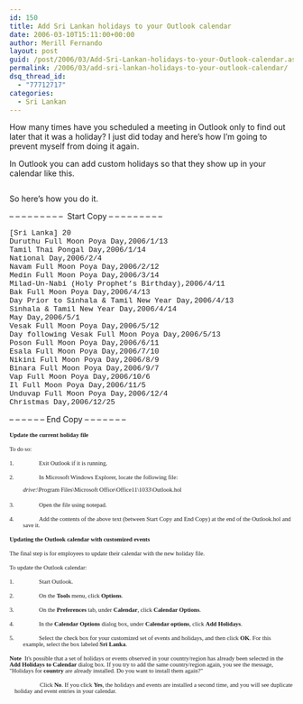 ```yaml
---
id: 150
title: Add Sri Lankan holidays to your Outlook calendar
date: 2006-03-10T15:11:00+00:00
author: Merill Fernando
layout: post
guid: /post/2006/03/Add-Sri-Lankan-holidays-to-your-Outlook-calendar.aspx
permalink: /2006/03/add-sri-lankan-holidays-to-your-outlook-calendar/
dsq_thread_id:
  - "77712717"
categories:
  - Sri Lankan
---
```

<p>How many times have you scheduled a meeting in Outlook only to find out later that it was a holiday? I just did today and here&rsquo;s how I&rsquo;m going to prevent myself from doing it again.</p>
<p>In Outlook you can add custom holidays so that they show up in your calendar like this. </p>
<p><img alt="" src="http://static.flickr.com/39/110344099_987f0a27e5.jpg?v=0" border="0" /></p>
<p>So here&rsquo;s how you do it.</p>
<p>&ndash; &ndash; &ndash; &ndash; &ndash; &ndash; &ndash; &ndash; &ndash;&nbsp; Start Copy &ndash; &ndash; &ndash; &ndash; &ndash; &ndash; &ndash; &ndash; &ndash; </p>
<p><font face="Courier New" size="2">[Sri Lanka] 20<br />Duruthu Full Moon Poya Day,2006/1/13<br />Tamil Thai Pongal Day,2006/1/14<br />National Day,2006/2/4<br />Navam Full Moon Poya Day,2006/2/12<br />Medin Full Moon Poya Day,2006/3/14<br />Milad-Un-Nabi (Holy Prophet&rsquo;s Birthday),2006/4/11<br />Bak Full Moon Poya Day,2006/4/13<br />Day Prior to Sinhala &amp; Tamil New Year Day,2006/4/13<br />Sinhala &amp; Tamil New Year Day,2006/4/14<br />May Day,2006/5/1<br />Vesak Full Moon Poya Day,2006/5/12<br />Day following Vesak Full Moon Poya Day,2006/5/13<br />Poson Full Moon Poya Day,2006/6/11<br />Esala Full Moon Poya Day,2006/7/10<br />Nikini Full Moon Poya Day,2006/8/9<br />Binara Full Moon Poya Day,2006/9/7<br />Vap Full Moon Poya Day,2006/10/6<br />Il Full Moon Poya Day,2006/11/5<br />Unduvap Full Moon Poya Day,2006/12/4<br />Christmas Day,2006/12/25</font></p>
<p>&ndash; &ndash; &ndash; &ndash; &ndash; &ndash; End Copy &ndash; &ndash; &ndash; &ndash; &ndash; &ndash; &ndash; </p>
<div class="Section1">
<p class="MsoNormal" style="MARGIN-BOTTOM: 6pt; MARGIN-LEFT: 0in; MARGIN-RIGHT: 0in; mso-margin-top-alt: 24.0pt"><b><font face="Verdana" size="1"><span style="FONT-WEIGHT: bold; FONT-SIZE: 8pt; FONT-FAMILY: Verdana">Update the current holiday file<?xml:namespace prefix ="" o /><o:p></o:p></span></font></b></p>
<p class="MsoNormal" style="MARGIN-BOTTOM: 0.1in; MARGIN-LEFT: 0in; MARGIN-RIGHT: 0in; mso-margin-top-alt: .1in"><font face="Verdana" size="1"><span style="FONT-SIZE: 8pt; FONT-FAMILY: Verdana">To do so:<o:p></o:p></span></font></p>
<p class="MsoNormal" style="MARGIN-LEFT: 0.25in; TEXT-INDENT: -0.25in; mso-margin-top-alt: auto; mso-margin-bottom-alt: auto; mso-list: l0 level1 lfo1"><font face="Verdana" size="1"><span style="FONT-SIZE: 8pt; FONT-FAMILY: Verdana"><span style="mso-list: Ignore">1.<font face="Times New Roman" size="1"><span style="FONT: 7pt 'Times New Roman'">&nbsp;&nbsp;&nbsp;&nbsp;&nbsp;&nbsp;&nbsp;&nbsp;&nbsp;&nbsp;&nbsp;&nbsp;&nbsp;&nbsp;&nbsp;&nbsp;&nbsp;&nbsp; </span></font></span></span></font><font face="Verdana" size="1"><span style="FONT-SIZE: 8pt; FONT-FAMILY: Verdana">Exit Outlook if it is running. <o:p></o:p></span></font></p>
<p class="MsoNormal" style="MARGIN-BOTTOM: 12pt; MARGIN-LEFT: 0.25in; TEXT-INDENT: -0.25in; mso-margin-top-alt: auto; mso-list: l0 level1 lfo1"><font face="Verdana" size="1"><span style="FONT-SIZE: 8pt; FONT-FAMILY: Verdana"><span style="mso-list: Ignore">2.<font face="Times New Roman" size="1"><span style="FONT: 7pt 'Times New Roman'">&nbsp;&nbsp;&nbsp;&nbsp;&nbsp;&nbsp;&nbsp;&nbsp;&nbsp;&nbsp;&nbsp;&nbsp;&nbsp;&nbsp;&nbsp;&nbsp;&nbsp;&nbsp; </span></font></span></span></font><font face="Verdana" size="1"><span style="FONT-SIZE: 8pt; FONT-FAMILY: Verdana">In Microsoft Windows Explorer, locate the following file:<br /><br /><i><span style="FONT-STYLE: italic">drive</span></i>:\Program Files\Microsoft Office\Office11\1033\Outlook.hol<o:p></o:p></span></font></p>
<p class="MsoNormal" style="MARGIN-LEFT: 0.25in; TEXT-INDENT: -0.25in; mso-margin-top-alt: auto; mso-margin-bottom-alt: auto; mso-list: l0 level1 lfo1"><font face="Verdana" size="1"><span style="FONT-SIZE: 8pt; FONT-FAMILY: Verdana"><span style="mso-list: Ignore">3.<font face="Times New Roman" size="1"><span style="FONT: 7pt 'Times New Roman'">&nbsp;&nbsp;&nbsp;&nbsp;&nbsp;&nbsp;&nbsp;&nbsp;&nbsp;&nbsp;&nbsp;&nbsp;&nbsp;&nbsp;&nbsp;&nbsp;&nbsp;&nbsp; </span></font></span></span></font><font face="Verdana" size="1"><span style="FONT-SIZE: 8pt; FONT-FAMILY: Verdana">Open the file using notepad. <o:p></o:p></span></font></p>
<p class="MsoNormal" style="MARGIN-LEFT: 0.25in; TEXT-INDENT: -0.25in; mso-margin-top-alt: auto; mso-margin-bottom-alt: auto; mso-list: l0 level1 lfo1"><font face="Verdana" size="1"><span style="FONT-SIZE: 8pt; FONT-FAMILY: Verdana"><span style="mso-list: Ignore">4.<font face="Times New Roman" size="1"><span style="FONT: 7pt 'Times New Roman'">&nbsp;&nbsp;&nbsp;&nbsp;&nbsp;&nbsp;&nbsp;&nbsp;&nbsp;&nbsp;&nbsp;&nbsp;&nbsp;&nbsp;&nbsp;&nbsp;&nbsp;&nbsp; </span></font></span></span></font><font face="Verdana" size="1"><span style="FONT-SIZE: 8pt; FONT-FAMILY: Verdana">Add the contents of the above text (between Start Copy and End Copy) at the end of the Outlook.hol and save it. <o:p></o:p></span></font></p>
<p class="MsoNormal" style="MARGIN-BOTTOM: 6pt; MARGIN-LEFT: 0in; MARGIN-RIGHT: 0in; mso-margin-top-alt: 24.0pt"><b><font face="Verdana" size="1"><span style="FONT-WEIGHT: bold; FONT-SIZE: 8pt; FONT-FAMILY: Verdana">Updating the Outlook calendar with customized events<o:p></o:p></span></font></b></p>
<p class="MsoNormal" style="MARGIN-BOTTOM: 0.1in; MARGIN-LEFT: 0in; MARGIN-RIGHT: 0in; mso-margin-top-alt: .1in"><font face="Verdana" size="1"><span style="FONT-SIZE: 8pt; FONT-FAMILY: Verdana">The final step is for employees to update their calendar with the new holiday file.<o:p></o:p></span></font></p>
<p class="MsoNormal" style="MARGIN-BOTTOM: 0.1in; MARGIN-LEFT: 0in; MARGIN-RIGHT: 0in; mso-margin-top-alt: .1in"><font face="Verdana" size="1"><span style="FONT-SIZE: 8pt; FONT-FAMILY: Verdana">To update the Outlook calendar:<o:p></o:p></span></font></p>
<p class="MsoNormal" style="MARGIN-LEFT: 0.25in; TEXT-INDENT: -0.25in; mso-margin-top-alt: auto; mso-margin-bottom-alt: auto; mso-list: l1 level1 lfo2"><font face="Verdana" size="1"><span style="FONT-SIZE: 8pt; FONT-FAMILY: Verdana"><span style="mso-list: Ignore">1.<font face="Times New Roman" size="1"><span style="FONT: 7pt 'Times New Roman'">&nbsp;&nbsp;&nbsp;&nbsp;&nbsp;&nbsp;&nbsp;&nbsp;&nbsp;&nbsp;&nbsp;&nbsp;&nbsp;&nbsp;&nbsp;&nbsp;&nbsp;&nbsp; </span></font></span></span></font><font face="Verdana" size="1"><span style="FONT-SIZE: 8pt; FONT-FAMILY: Verdana">Start Outlook. <o:p></o:p></span></font></p>
<p class="MsoNormal" style="MARGIN-LEFT: 0.25in; TEXT-INDENT: -0.25in; mso-margin-top-alt: auto; mso-margin-bottom-alt: auto; mso-list: l1 level1 lfo2"><font face="Verdana" size="1"><span style="FONT-SIZE: 8pt; FONT-FAMILY: Verdana"><span style="mso-list: Ignore">2.<font face="Times New Roman" size="1"><span style="FONT: 7pt 'Times New Roman'">&nbsp;&nbsp;&nbsp;&nbsp;&nbsp;&nbsp;&nbsp;&nbsp;&nbsp;&nbsp;&nbsp;&nbsp;&nbsp;&nbsp;&nbsp;&nbsp;&nbsp;&nbsp; </span></font></span></span></font><font face="Verdana" size="1"><span style="FONT-SIZE: 8pt; FONT-FAMILY: Verdana">On the <b><span style="FONT-WEIGHT: bold">Tools</span></b> menu, click <b><span style="FONT-WEIGHT: bold">Options</span></b>. <o:p></o:p></span></font></p>
<p class="MsoNormal" style="MARGIN-LEFT: 0.25in; TEXT-INDENT: -0.25in; mso-margin-top-alt: auto; mso-margin-bottom-alt: auto; mso-list: l1 level1 lfo2"><font face="Verdana" size="1"><span style="FONT-SIZE: 8pt; FONT-FAMILY: Verdana"><span style="mso-list: Ignore">3.<font face="Times New Roman" size="1"><span style="FONT: 7pt 'Times New Roman'">&nbsp;&nbsp;&nbsp;&nbsp;&nbsp;&nbsp;&nbsp;&nbsp;&nbsp;&nbsp;&nbsp;&nbsp;&nbsp;&nbsp;&nbsp;&nbsp;&nbsp;&nbsp; </span></font></span></span></font><font face="Verdana" size="1"><span style="FONT-SIZE: 8pt; FONT-FAMILY: Verdana">On the <b><span style="FONT-WEIGHT: bold">Preferences</span></b> tab, under <b><span style="FONT-WEIGHT: bold">Calendar</span></b>, click <b><span style="FONT-WEIGHT: bold">Calendar Options</span></b>. <o:p></o:p></span></font></p>
<p class="MsoNormal" style="MARGIN-LEFT: 0.25in; TEXT-INDENT: -0.25in; mso-margin-top-alt: auto; mso-margin-bottom-alt: auto; mso-list: l1 level1 lfo2"><font face="Verdana" size="1"><span style="FONT-SIZE: 8pt; FONT-FAMILY: Verdana"><span style="mso-list: Ignore">4.<font face="Times New Roman" size="1"><span style="FONT: 7pt 'Times New Roman'">&nbsp;&nbsp;&nbsp;&nbsp;&nbsp;&nbsp;&nbsp;&nbsp;&nbsp;&nbsp;&nbsp;&nbsp;&nbsp;&nbsp;&nbsp;&nbsp;&nbsp;&nbsp; </span></font></span></span></font><font face="Verdana" size="1"><span style="FONT-SIZE: 8pt; FONT-FAMILY: Verdana">In the <b><span style="FONT-WEIGHT: bold">Calendar Options</span></b> dialog box, under <b><span style="FONT-WEIGHT: bold">Calendar options</span></b>, click <b><span style="FONT-WEIGHT: bold">Add Holidays</span></b>. <o:p></o:p></span></font></p>
<p class="MsoNormal" style="MARGIN-LEFT: 0.25in; TEXT-INDENT: -0.25in; mso-margin-top-alt: auto; mso-margin-bottom-alt: auto; mso-list: l1 level1 lfo2"><font face="Verdana" size="1"><span style="FONT-SIZE: 8pt; FONT-FAMILY: Verdana"><span style="mso-list: Ignore">5.<font face="Times New Roman" size="1"><span style="FONT: 7pt 'Times New Roman'">&nbsp;&nbsp;&nbsp;&nbsp;&nbsp;&nbsp;&nbsp;&nbsp;&nbsp;&nbsp;&nbsp;&nbsp;&nbsp;&nbsp;&nbsp;&nbsp;&nbsp;&nbsp; </span></font></span></span></font><font face="Verdana" size="1"><span style="FONT-SIZE: 8pt; FONT-FAMILY: Verdana">Select the check box for your customized set of events and holidays, and then click <b><span style="FONT-WEIGHT: bold">OK</span></b>. For this example, select the box labeled <?xml:namespace prefix ="" st1 /><st1:country-region w:st="on"><st1:place w:st="on"><b><span style="FONT-WEIGHT: bold">Sri Lanka</span></b></st1:place></st1:country-region>. <o:p></o:p></span></font></p>
<p class="MsoNormal" style="MARGIN-BOTTOM: 0.1in; MARGIN-LEFT: 0in; MARGIN-RIGHT: 0in; mso-margin-top-alt: .1in"><b><font face="Verdana" size="1"><span style="FONT-WEIGHT: bold; FONT-SIZE: 8pt; FONT-FAMILY: Verdana">Note</span></font></b><font face="Verdana" size="1"><span style="FONT-SIZE: 8pt; FONT-FAMILY: Verdana">&nbsp;&nbsp;It's possible that a set of holidays or events observed in your country/region has already been selected in the <b><span style="FONT-WEIGHT: bold">Add Holidays to Calendar</span></b> dialog box. If you try to add the same country/region again, you see the message, "Holidays for <B><SPAN style="font-weight: bold">country</SPAN></B> are already installed. Do you want to install them again?"<o:p></o:p></span></font></p>
<p class="MsoNormal" style="MARGIN-LEFT: 6.75pt; TEXT-INDENT: -0.25in; mso-margin-top-alt: auto; mso-margin-bottom-alt: auto; mso-list: l2 level1 lfo3"><font face="Symbol" size="2"><span style="FONT-SIZE: 10pt; FONT-FAMILY: Symbol"><span style="mso-list: Ignore"><img height="8" alt="Right-click here to download pictures. To help protect your privacy, Outlook prevented automatic download of this picture from the Internet.&#10;*" src="outbind://7-00000000C05B0754B0C26240A03F889098C81333070031D9573C146C584B964069FE56101D940000003A67F40000642B15E4D6511144B991E3AAC462E4850000017D0E590000/PicExportError" width="8" /><font face="Times New Roman" size="1"><span style="FONT: 7pt 'Times New Roman'">&nbsp;&nbsp;&nbsp;&nbsp;&nbsp;&nbsp;&nbsp;&nbsp;&nbsp;&nbsp;&nbsp;&nbsp;&nbsp;&nbsp;&nbsp;&nbsp;&nbsp;&nbsp;&nbsp;&nbsp;&nbsp;&nbsp;&nbsp;&nbsp;&nbsp; </span></font></span></span></font><font face="Verdana" size="1"><span style="FONT-SIZE: 8pt; FONT-FAMILY: Verdana">Click <b><span style="FONT-WEIGHT: bold">No</span></b>. If you click <b><span style="FONT-WEIGHT: bold">Yes</span></b>, the holidays and events are installed a second time, and you will see duplicate holiday and event entries in your calendar. <o:p></o:p></span></font></p>
<p class="MsoNormal"><font face="Verdana" size="1"><span style="FONT-SIZE: 8pt; FONT-FAMILY: Verdana"><o:p>&nbsp;</o:p></span></font></p></div>